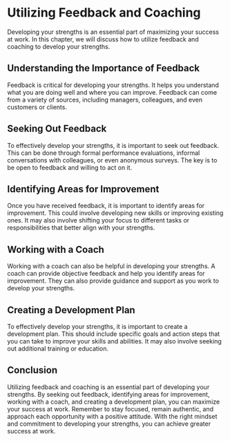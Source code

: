 Utilizing Feedback and Coaching
======================================================================

Developing your strengths is an essential part of maximizing your success at work. In this chapter, we will discuss how to utilize feedback and coaching to develop your strengths.

Understanding the Importance of Feedback
----------------------------------------

Feedback is critical for developing your strengths. It helps you understand what you are doing well and where you can improve. Feedback can come from a variety of sources, including managers, colleagues, and even customers or clients.

Seeking Out Feedback
--------------------

To effectively develop your strengths, it is important to seek out feedback. This can be done through formal performance evaluations, informal conversations with colleagues, or even anonymous surveys. The key is to be open to feedback and willing to act on it.

Identifying Areas for Improvement
---------------------------------

Once you have received feedback, it is important to identify areas for improvement. This could involve developing new skills or improving existing ones. It may also involve shifting your focus to different tasks or responsibilities that better align with your strengths.

Working with a Coach
--------------------

Working with a coach can also be helpful in developing your strengths. A coach can provide objective feedback and help you identify areas for improvement. They can also provide guidance and support as you work to develop your strengths.

Creating a Development Plan
---------------------------

To effectively develop your strengths, it is important to create a development plan. This should include specific goals and action steps that you can take to improve your skills and abilities. It may also involve seeking out additional training or education.

Conclusion
----------

Utilizing feedback and coaching is an essential part of developing your strengths. By seeking out feedback, identifying areas for improvement, working with a coach, and creating a development plan, you can maximize your success at work. Remember to stay focused, remain authentic, and approach each opportunity with a positive attitude. With the right mindset and commitment to developing your strengths, you can achieve greater success at work.
